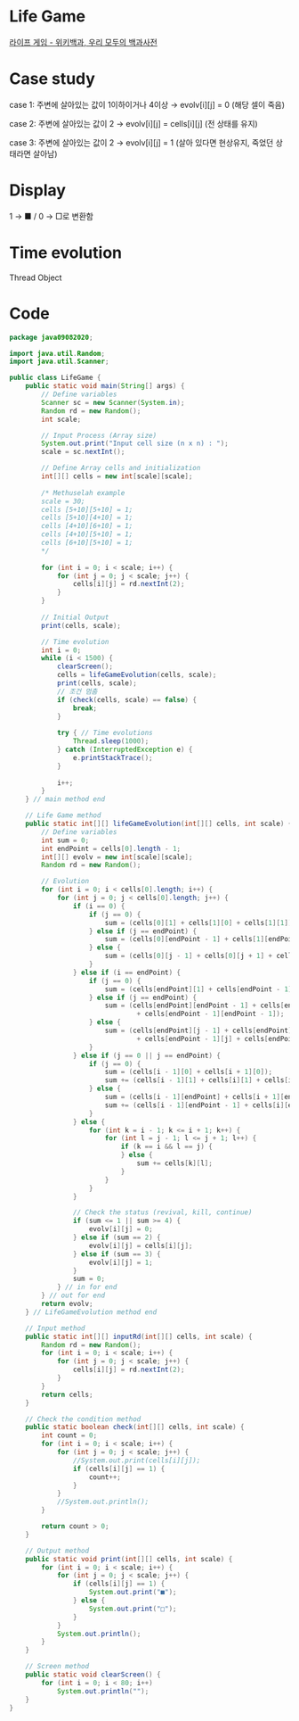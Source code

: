 # Life Game

[라이프 게임 - 위키백과, 우리 모두의 백과사전](Life%20Game%206af3d795d4a74f0092d7f4ddb8d45305/%E1%84%85%E1%85%A1%E1%84%8B%E1%85%B5%E1%84%91%E1%85%B3%20%E1%84%80%E1%85%A6%E1%84%8B%E1%85%B5%E1%86%B7%20-%20%E1%84%8B%E1%85%B1%E1%84%8F%E1%85%B5%E1%84%87%E1%85%A2%E1%86%A8%E1%84%80%E1%85%AA,%20%E1%84%8B%E1%85%AE%E1%84%85%E1%85%B5%20%E1%84%86%E1%85%A9%E1%84%83%E1%85%AE%E1%84%8B%E1%85%B4%20%E1%84%87%E1%85%A2%E1%86%A8%E1%84%80%E1%85%AA%E1%84%89%E1%85%A1%E1%84%8C%E1%85%A5%E1%86%AB%2078d01145221941ca99378f59285515a9.md)

# Case study

case 1: 주변에 살아있는 값이 1이하이거나 4이상 → evolv[i][j] = 0 (해당 셀이 죽음)

case 2: 주변에 살아있는 값이 2 → evolv[i][j] = cells[i][j] (전 상태를 유지)

case 3: 주변에 살아있는 값이 2 → evolv[i][j] = 1 (살아 있다면 현상유지, 죽었던 상태라면 살아남)

# Display

1 → ■ / 0 → □로 변환함

# Time evolution

Thread Object

# Code

```java
package java09082020;

import java.util.Random;
import java.util.Scanner;

public class LifeGame {
	public static void main(String[] args) {
		// Define variables
		Scanner sc = new Scanner(System.in);
		Random rd = new Random();
		int scale;

		// Input Process (Array size)
		System.out.print("Input cell size (n x n) : ");
		scale = sc.nextInt();

		// Define Array cells and initialization
		int[][] cells = new int[scale][scale];
		 
		/* Methuselah example
		scale = 30; 
		cells [5+10][5+10] = 1;
		cells [5+10][4+10] = 1;
		cells [4+10][6+10] = 1;
		cells [4+10][5+10] = 1;
		cells [6+10][5+10] = 1;
		*/
		
		for (int i = 0; i < scale; i++) {
			for (int j = 0; j < scale; j++) {
				cells[i][j] = rd.nextInt(2);
			}
		}
		
		// Initial Output
		print(cells, scale);

		// Time evolution
		int i = 0;
		while (i < 1500) {
			clearScreen();
			cells = lifeGameEvolution(cells, scale);
			print(cells, scale);
			// 조건 멈춤
			if (check(cells, scale) == false) {
				break;
			}
			
			try { // Time evolutions
				Thread.sleep(1000);
			} catch (InterruptedException e) {
				e.printStackTrace();
			}
			
			i++;
		}
	} // main method end

	// Life Game method
	public static int[][] lifeGameEvolution(int[][] cells, int scale) {
		// Define variables
		int sum = 0;
		int endPoint = cells[0].length - 1;
		int[][] evolv = new int[scale][scale];
		Random rd = new Random();

		// Evolution
		for (int i = 0; i < cells[0].length; i++) {
			for (int j = 0; j < cells[0].length; j++) {
				if (i == 0) {
					if (j == 0) {
						sum = (cells[0][1] + cells[1][0] + cells[1][1]);
					} else if (j == endPoint) {
						sum = (cells[0][endPoint - 1] + cells[1][endPoint] + cells[1][endPoint - 1]);
					} else {
						sum = (cells[0][j - 1] + cells[0][j + 1] + cells[1][j - 1] + cells[1][j] + cells[1][j + 1]);
					}
				} else if (i == endPoint) {
					if (j == 0) {
						sum = (cells[endPoint][1] + cells[endPoint - 1][0] + cells[endPoint - 1][1]);
					} else if (j == endPoint) {
						sum = (cells[endPoint][endPoint - 1] + cells[endPoint - 1][endPoint]
								+ cells[endPoint - 1][endPoint - 1]);
					} else {
						sum = (cells[endPoint][j - 1] + cells[endPoint][j + 1] + cells[endPoint - 1][j - 1]
								+ cells[endPoint - 1][j] + cells[endPoint - 1][j + 1]);
					}
				} else if (j == 0 || j == endPoint) {
					if (j == 0) {
						sum = (cells[i - 1][0] + cells[i + 1][0]);
						sum += (cells[i - 1][1] + cells[i][1] + cells[i + 1][1]);
					} else {
						sum = (cells[i - 1][endPoint] + cells[i + 1][endPoint]);
						sum += (cells[i - 1][endPoint - 1] + cells[i][endPoint - 1] + cells[i + 1][endPoint - 1]);
					}
				} else {
					for (int k = i - 1; k <= i + 1; k++) {
						for (int l = j - 1; l <= j + 1; l++) {
							if (k == i && l == j) {
							} else {
								sum += cells[k][l];
							}
						}
					}
				}

				// Check the status (revival, kill, continue)
				if (sum <= 1 || sum >= 4) {
					evolv[i][j] = 0;
				} else if (sum == 2) {
					evolv[i][j] = cells[i][j];
				} else if (sum == 3) {
					evolv[i][j] = 1;
				}
				sum = 0;
			} // in for end
		} // out for end
		return evolv;
	} // LifeGameEvolution method end

	// Input method
	public static int[][] inputRd(int[][] cells, int scale) {
		Random rd = new Random();
		for (int i = 0; i < scale; i++) {
			for (int j = 0; j < scale; j++) {
				cells[i][j] = rd.nextInt(2);
			}
		}
		return cells;
	}

	// Check the condition method
	public static boolean check(int[][] cells, int scale) {
		int count = 0;
		for (int i = 0; i < scale; i++) {
			for (int j = 0; j < scale; j++) {
				//System.out.print(cells[i][j]);
				if (cells[i][j] == 1) {
					count++;
				}
			}
			//System.out.println();
		}

		return count > 0;
	}

	// Output method
	public static void print(int[][] cells, int scale) {
		for (int i = 0; i < scale; i++) {
			for (int j = 0; j < scale; j++) {
				if (cells[i][j] == 1) {
					System.out.print("■");
				} else {
					System.out.print("□");
				}
			}
			System.out.println();
		}
	}

	// Screen method
	public static void clearScreen() {
		for (int i = 0; i < 80; i++)
			System.out.println("");
	}
}
```